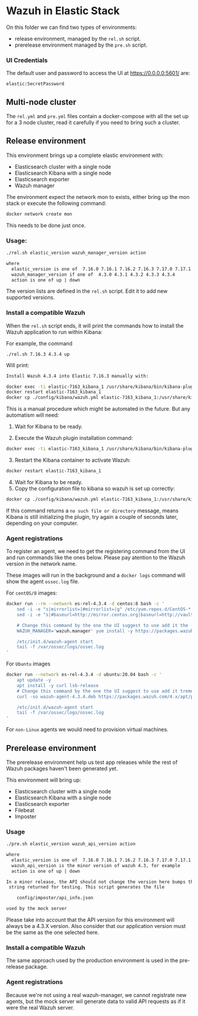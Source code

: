 # Wazuh in Elastic Stack

On this folder we can find two types of environments:

 * release environment, managed by the `rel.sh` script.
 * prerelease environment managed by the `pre.sh` script.

###  UI Credentials

The default user and password to access the UI at https://0.0.0.0:5601/ are:

```
elastic:SecretPassword
```

## Multi-node cluster

The `rel.yml` and `pre.yml` files contain a docker-compose with all the set 
up for a 3 node cluster, read it carefully if you need to bring such a cluster.

## Release environment

This environment brings up a complete elastic environment with:
 - Elasticsearch cluster with a single node
 - Elasticsearch Kibana with a single node
 - Elasticsearch exporter
 - Wazuh manager

The environment expect the network mon to exists, either bring up the
mon stack or execute the following command:

```bash
docker network create mon
```

This needs to be done just once.

### Usage:

```bash
./rel.sh elastic_version wazuh_manager_version action

where
  elastic_version is one of  7.16.0 7.16.1 7.16.2 7.16.3 7.17.0 7.17.1 7.17.2 7.17.3 7.17.4
  wazuh_manager_version if one of  4.3.0 4.3.1 4.3.2 4.3.3 4.3.4
  action is one of up | down
```

The version lists are defined in the `rel.sh` script. Edit it to add new
supported versions.

 ### Install a compatible Wazuh

When the `rel.sh` script ends, it will print the commands how to install the
Wazuh application to run within Kibana:

For example, the command

`./rel.sh 7.16.3 4.3.4 up`

Will print:

```bash
Install Wazuh 4.3.4 into Elastic 7.16.3 manually with:

docker exec -ti elastic-7163_kibana_1 /usr/share/kibana/bin/kibana-plugin install https://packages.wazuh.com/4.x/ui/kibana/wazuh_kibana-4.3.4_7.16.3-1.zip
docker restart elastic-7163_kibana_1
docker cp ./config/kibana/wazuh.yml elastic-7163_kibana_1:/usr/share/kibana/data/wazuh/config/
```

This is a manual procedure which might be automated in the future. But any 
automatism will need:

1. Wait for Kibana to be ready.

2. Execute the Wazuh plugin installation command:

```bash
docker exec -ti elastic-7163_kibana_1 /usr/share/kibana/bin/kibana-plugin install https://packages.wazuh.com/4.x/ui/kibana/wazuh_kibana-4.3.4_7.16.3-1.zip
```

3. Restart the Kibana container to activate Wazuh:

```bash
docker restart elastic-7163_kibana_1
```

4. Wait for Kibana to be ready.
5. Copy the configuration file to kibana so wazuh is set up correctly:

```bash
docker cp ./config/kibana/wazuh.yml elastic-7163_kibana_1:/usr/share/kibana/data/wazuh/config/
```

If this command returns a `no such file or directory` message, means Kibana is 
still initializing the plugin, try again a couple of seconds later, depending 
on your computer.

### Agent registrations

To register an agent, we need to get the registering command from the UI and 
run commands like the ones below. Please pay atention to the Wazuh version in 
the network name.

These images will run in the background and a `docker logs` command will show 
the agent `ossec.log` file.

For `centOS/8` images:

```bash
docker run --rm --network es-rel-4.3.4 -d centos:8 bash -c '
    sed -i -e "s|mirrorlist=|#mirrorlist=|g" /etc/yum.repos.d/CentOS-*
    sed -i -e "s|#baseurl=http://mirror.centos.org|baseurl=http://vault.centos.org|g" /etc/yum.repos.d/CentOS-*

    # Change this command by the one the UI suggest to use add it the -y and remove the sudo
    WAZUH_MANAGER='wazuh.manager' yum install -y https://packages.wazuh.com/4.x/yum5/x86_64/wazuh-agent-4.3.4-1.el5.x86_64.rpm

    /etc/init.d/wazuh-agent start
    tail -f /var/ossec/logs/ossec.log
'
```

For `Ubuntu` images

```bash
docker run --network es-rel-4.3.4 -d ubuntu:20.04 bash -c '
    apt update -y
    apt install -y curl lsb-release
    # Change this command by the one the UI suggest to use add it tremove the sudo
    curl -so wazuh-agent-4.3.4.deb https://packages.wazuh.com/4.x/apt/pool/main/w/wazuh-agent/wazuh-agent_4.3.4-1_amd64.deb && WAZUH_MANAGER='wazuh.manager' dpkg -i ./wazuh-agent-4.3.4.deb

    /etc/init.d/wazuh-agent start
    tail -f /var/ossec/logs/ossec.log
'
```

For `non-Linux` agents we would need to provision virtual machines.

## Prerelease environment

The prerelease environment help us test app releases while the rest of
Wazuh packages haven't been generated yet.

This environment will bring up:

 - Elasticsearch cluster with a single node
 - Elasticsearch Kibana with a single node
 - Elasticsearch exporter
 - Filebeat
 - Imposter

### Usage

```bash
./pre.sh elastic_version wazuh_api_version action

where
  elastic_version is one of  7.16.0 7.16.1 7.16.2 7.16.3 7.17.0 7.17.1 7.17.2 7.17.3 7.17.4
  wazuh_api_version is the minor version of wazuh 4.3, for example
  action is one of up | down

In a minor release, the API should not change the version here bumps the API
 string returned for testing. This script generates the file

    config/imposter/api_info.json

used by the mock server
```

Please take into account that the API version for this environment will always 
be a 4.3.X version. Also consider that our application version must be the same 
as the one selected here.

### Install a compatible Wazuh

The same approach used by the production environment is used in the pre-release 
package.

### Agent registrations

Because we're not using a real wazuh-manager, we cannot registrate new agents, 
but the mock server wil generate data to valid API requests as if it were the 
real Wazuh server.
